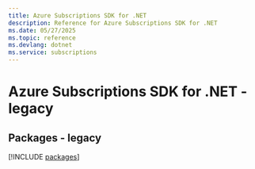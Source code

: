 ```yaml
---
title: Azure Subscriptions SDK for .NET
description: Reference for Azure Subscriptions SDK for .NET
ms.date: 05/27/2025
ms.topic: reference
ms.devlang: dotnet
ms.service: subscriptions
---
```

# Azure Subscriptions SDK for .NET - legacy
## Packages - legacy
[!INCLUDE [packages](subscriptions-index.md)]